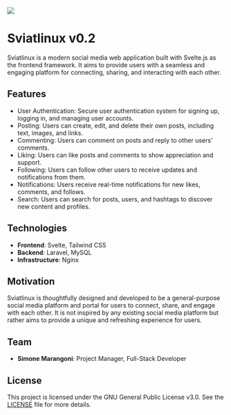 <img src="https://backend.fiatlinux.it/banner/25" />

# Sviatlinux v0.2

Sviatlinux is a modern social media web application built with Svelte.js as the frontend framework. It aims to provide users with a seamless and engaging platform for connecting, sharing, and interacting with each other.

## Features

- User Authentication: Secure user authentication system for signing up, logging in, and managing user accounts.
- Posting: Users can create, edit, and delete their own posts, including text, images, and links.
- Commenting: Users can comment on posts and reply to other users' comments.
- Liking: Users can like posts and comments to show appreciation and support.
- Following: Users can follow other users to receive updates and notifications from them.
- Notifications: Users receive real-time notifications for new likes, comments, and follows.
- Search: Users can search for posts, users, and hashtags to discover new content and profiles.

## Technologies

- **Frontend**: Svelte, Tailwind CSS
- **Backend**: Laravel, MySQL
- **Infrastructure**: Nginx

## Motivation

Sviatlinux is thoughtfully designed and developed to be a general-purpose social media platform and portal for users to connect, share, and engage with each other. It is not inspired by any existing social media platform but rather aims to provide a unique and refreshing experience for users.

## Team

- **Simone Marangoni**: Project Manager, Full-Stack Developer

## License

This project is licensed under the GNU General Public License v3.0. See the [LICENSE](LICENSE) file for more details.
